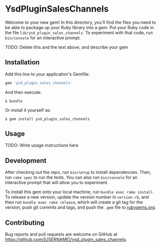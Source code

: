 # YsdPluginSalesChannels

Welcome to your new gem! In this directory, you'll find the files you need to be able to package up your Ruby library into a gem. Put your Ruby code in the file `lib/ysd_plugin_sales_channels`. To experiment with that code, run `bin/console` for an interactive prompt.

TODO: Delete this and the text above, and describe your gem

## Installation

Add this line to your application's Gemfile:

```ruby
gem 'ysd_plugin_sales_channels'
```

And then execute:

    $ bundle

Or install it yourself as:

    $ gem install ysd_plugin_sales_channels

## Usage

TODO: Write usage instructions here

## Development

After checking out the repo, run `bin/setup` to install dependencies. Then, run `rake spec` to run the tests. You can also run `bin/console` for an interactive prompt that will allow you to experiment.

To install this gem onto your local machine, run `bundle exec rake install`. To release a new version, update the version number in `version.rb`, and then run `bundle exec rake release`, which will create a git tag for the version, push git commits and tags, and push the `.gem` file to [rubygems.org](https://rubygems.org).

## Contributing

Bug reports and pull requests are welcome on GitHub at https://github.com/[USERNAME]/ysd_plugin_sales_channels.
